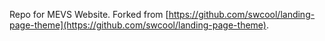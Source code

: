Repo for MEVS Website. Forked from [https://github.com/swcool/landing-page-theme](https://github.com/swcool/landing-page-theme).

